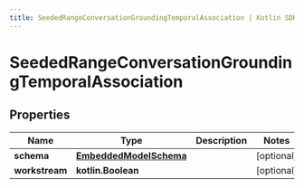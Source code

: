 ```yaml
---
title: SeededRangeConversationGroundingTemporalAssociation | Kotlin SDK
---
```



# SeededRangeConversationGroundingTemporalAssociation

## Properties
Name | Type | Description | Notes
------------ | ------------- | ------------- | -------------
**schema** | [**EmbeddedModelSchema**](EmbeddedModelSchema) |  |  [optional]
**workstream** | **kotlin.Boolean** |  |  [optional]



